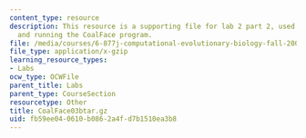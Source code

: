 ```yaml
---
content_type: resource
description: This resource is a supporting file for lab 2 part 2, used installing
  and running the CoalFace program.
file: /media/courses/6-877j-computational-evolutionary-biology-fall-2005/fb59ee040610b0862a4fd7b1510ea3b8_CoalFace03btar.gz
file_type: application/x-gzip
learning_resource_types:
- Labs
ocw_type: OCWFile
parent_title: Labs
parent_type: CourseSection
resourcetype: Other
title: CoalFace03btar.gz
uid: fb59ee04-0610-b086-2a4f-d7b1510ea3b8
---
```

